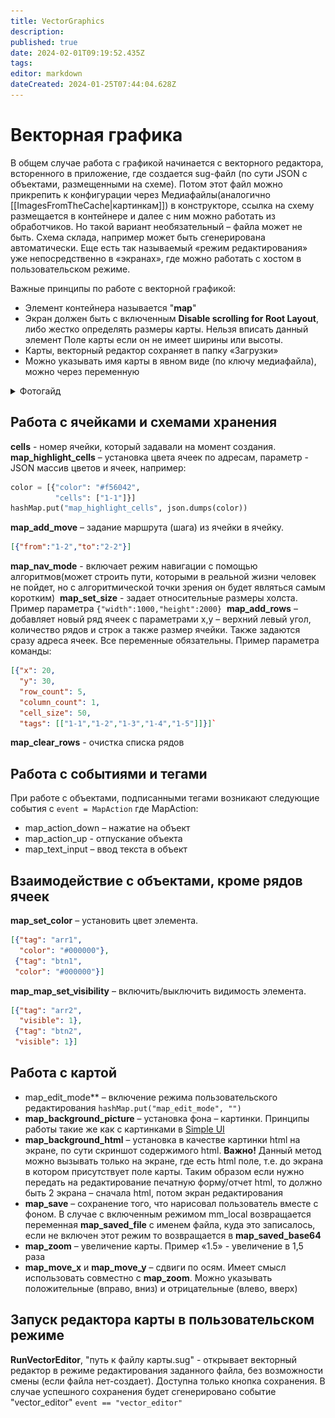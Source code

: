 ```yaml
---
title: VectorGraphics
description: 
published: true
date: 2024-02-01T09:19:52.435Z
tags: 
editor: markdown
dateCreated: 2024-01-25T07:44:04.628Z
---
```


# Векторная графика

В общем случае работа с графикой начинается с векторного редактора, всторенного в приложение, где создается sug-файл (по сути JSON с объектами, размещенными на схеме). Потом этот файл можно прикрепить к конфигурации через Медиафайлы(аналогично [[ImagesFromTheCache|картинкам]]) в конструкторе, ссылка на схему размещается в контейнере и далее с ним можно работать из обработчиков. Но такой вариант необязательный – файла может не быть. Схема склада, например может быть сгенерирована автоматически. Еще есть так называемый «режим редактирования» уже непосредственно в «экранах», где можно работать с хостом в пользовательском режиме.

Важные принципы по работе с векторной графикой:
 - Элемент контейнера называется "**map**"
 - Экран должен быть с включенным **Disable scrolling for Root Layout**, либо жестко определять размеры карты. Нельзя вписать данный элемент Поле карты если он не имеет ширины или высоты.     
 - Карты, векторный редактор сохраняет в папку «Загрузки»      
 - Можно указывать имя карты в явном виде (по ключу медиафайла), можно через переменную
<details>
<summary>Фотогайд</summary>
<br>
<img src="/files/Pastedimage20240122113018.png" width=400>
<img src="/files/Pastedimage20240122113127.png" width=400> 
<img src="/files/Pastedimage20240122113201.png" width=400> 
<img src="/files/Pastedimage20240122113242.png" width=400>
<img src="/files/Pastedimage20240122113319.png" width=400> 
<img src="/files/Pastedimage20240122113340.png" width=700> 
<img src="/files/Pastedimage20240122113713.png" width=700>
<img src="/files/Pastedimage20240122113738.png" width=700> 
</details>

## Работа с ячейками и схемами хранения
**cells** - номер ячейки, который задавали на момент создания.
**map_highlight_cells** – установка цвета ячеек по адресам, параметр - JSON массив цветов и ячеек, например:
```python
color = [{"color": "#f56042",  
          "cells": ["1-1"]}]  
hashMap.put("map_highlight_cells", json.dumps(color))
```
**map_add_move** – задание маршрута (шага) из ячейки в ячейку. 
```json
[{"from":"1-2","to":"2-2"}]
```

**map_nav_mode** - включает режим навигации с помощью алгоритмов(может строить пути, которыми в реальной жизни человек не пойдет, но с алгоритмической точки зрения он будет являться самым коротким) 
**map_set_size** - задает относительные размеры холста. Пример параметра `{"width":1000,"height":2000}` 
**map_add_rows** – добавляет новый ряд ячеек с параметрами x,y – верхний левый угол, количество рядов и строк а также размер ячейки. Также задаются сразу адреса ячеек. Все переменные обязательны. Пример параметра команды: 
```json
[{"x": 20,
  "y": 30,
  "row_count": 5,
  "column_count": 1,
  "cell_size": 50,
  "tags": [["1-1","1-2","1-3","1-4","1-5"]]}]` 
```
**map_clear_rows** - очистка списка рядов

## Работа с событиями и тегами
При работе с объектами, подписанными тегами возникают следующие события c 
`event = MapAction`
где MapAction:
 - map_action_down – нажатие на объект  
 - map_action_up - отпускание объекта    
 - map_text_input – ввод текста в объект
 
## Взаимодействие с объектами, кроме рядов ячеек
**map_set_color** – установить цвет элемента.
```json
[{"tag": "arr1",
  "color": "#000000"},
 {"tag": "btn1",
 "color": "#000000"}]
```
**map_map_set_visibility** – включить/выключить видимость элемента. 
```json
[{"tag": "arr2",
  "visible": 1},
 {"tag": "btn2",
 "visible": 1}]
```

## Работа с картой
- map_edit_mode** – включение режима пользовательского редактирования 
`hashMap.put("map_edit_mode", "")`
- **map_background_picture** – установка фона – картинки. Принципы работы такие же как с картинками в [Simple UI](../GeneralFunctionsOfThePlatform/GeneralFunctionsOfThePlatform) 
- **map_background_html** – установка в качестве картинки html на экране, по сути скриншот содержимого html. 
**Важно!** Данный метод можно вызывать только на экране, где есть html поле, т.е. до экрана в котором присутствует поле карты. Таким образом если нужно передать на редактирование печатную форму/отчет html, то должно быть 2 экрана – сначала html, потом экран редактирования 
- **map_save** – сохранение того, что нарисовал пользователь вместе с фоном. В случае с включенным режимом mm_local возвращается переменная **map_saved_file** с именем файла, куда это записалось, если не включен этот режим то возвращается в **map_saved_base64** 
- **map_zoom** – увеличение карты. Пример «1.5» - увеличение в 1,5 раза 
- **map_move_x** и **map_move_y** – сдвиги по осям. Имеет смысл использовать совместно с **map_zoom**. Можно указывать положительные (вправо, вниз) и отрицательные (влево, вверх)

## Запуск редактора карты в пользовательском режиме
**RunVectorEditor**, "путь к файлу карты.sug" - открывает векторный редактор в режиме редактирования заданного файла, без возможности смены (если файла нет-создает). Доступна только кнопка сохранения. В случае успешного сохранения будет сгенерировано событие "vector_editor" `event == "vector_editor"`
